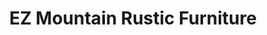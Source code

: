 ---
title: "EZ Mountain Rustic Furniture"
url: /pocono-lake/ez-mountain-rustic-furniture/
shop: Möbel
---